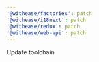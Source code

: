 ```yaml
---
'@withease/factories': patch
'@withease/i18next': patch
'@withease/redux': patch
'@withease/web-api': patch
---
```


Update toolchain
